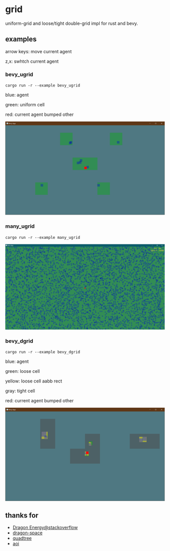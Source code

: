 # grid

uniform-grid and loose/tight double-grid impl for rust and bevy. 

## examples

arrow keys: move current agent

z,x: swhtch current agent

### bevy_ugrid
```
cargo run -r --example bevy_ugrid
```
blue: agent

green: uniform cell

red: current agent bumped other

![bevy_ugrid](https://github.com/vagra/grid/blob/9d0cadfe9925d35710dd9e995116895c31f68341/assets/bevy_ugrid.png)

### many_ugrid
```
cargo run -r --example many_ugrid
```

![many_ugrid](https://github.com/vagra/grid/blob/316d07ae6c37a7c7f2d9a114bb3d1c1ee0cd62cc/assets/many_ugrid.png)

### bevy_dgrid
```
cargo run -r --example bevy_dgrid
```
blue: agent

green: loose cell

yellow: loose cell aabb rect

gray: tight cell

red: current agent bumped other

![bevy_dgrid](https://github.com/vagra/grid/blob/9d0cadfe9925d35710dd9e995116895c31f68341/assets/bevy_dgrid.png)




## thanks for

- [Dragon Energy@stackoverflow](https://stackoverflow.com/questions/41946007)
- [dragon-space](https://github.com/terrybrash/dragon-space)
- [quadtree](https://github.com/rangercyh/quadtree)
- [aoi](https://github.com/Lyra-Game/aoi)